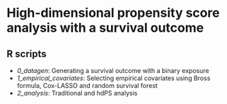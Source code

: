# High-dimensional propensity score analysis with a survival outcome

## R scripts
* _0_datagen_: Generating a survival outcome with a binary exposure
* _1_empirical_covariates_: Selecting empirical covariates using Bross formula, Cox-LASSO and random survival forest
* _2_analysis_: Traditional and hdPS analysis
